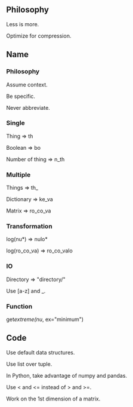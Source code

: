 ## Philosophy

Less is more.

Optimize for compression.

## Name

### Philosophy

Assume context.

Be specific.

Never abbreviate.

### Single

Thing => th

Boolean => bo

Number of thing => n_th

### Multiple

Things => th\_

Dictionary => ke_va

Matrix => ro_co_va

### Transformation

log(nu*) => nulo*

log(ro_co_va) => ro_co_valo

### IO

Directory => "directory/"

Use [a-z] and \_.

### Function

get*extreme(nu*, ex="minimum")

## Code

Use default data structures.

Use list over tuple.

In Python, take advantage of numpy and pandas.

Use < and <= instead of > and >=.

Work on the 1st dimension of a matrix.
